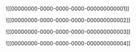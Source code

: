 ![[00000000-0000-0000-0000-000000000001]]

![[00000000-0000-0000-0000-000000000002]]

![[00000000-0000-0000-0000-000000000003]]

![[00000000-0000-0000-0000-000000000004]]
